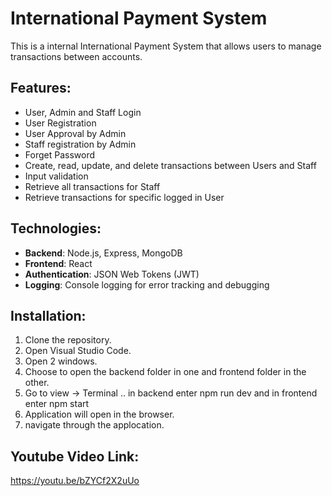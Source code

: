 #  International Payment System

This is a internal International Payment System that allows users to manage transactions between accounts.

## Features:

- User, Admin and Staff Login
- User Registration
- User Approval by Admin
- Staff registration by Admin
- Forget Password
- Create, read, update, and delete transactions between Users and Staff
- Input validation 
- Retrieve all transactions for Staff
- Retrieve transactions for specific logged in User

## Technologies:

- **Backend**: Node.js, Express, MongoDB
- **Frontend**: React
- **Authentication**: JSON Web Tokens (JWT)
- **Logging**: Console logging for error tracking and debugging

## Installation:

1. Clone the repository.
2. Open Visual Studio Code.
3. Open 2 windows.
3. Choose to open the backend folder in one and frontend folder in the other.
4. Go to view -> Terminal .. in backend enter npm run dev and in frontend enter npm start
5. Application will open in the browser.
6. navigate through the applocation.

## Youtube Video Link:
https://youtu.be/bZYCf2X2uUo
